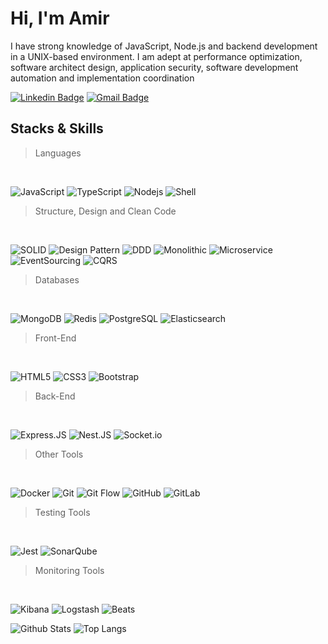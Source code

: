 # Hi, I'm Amir


I have strong knowledge of JavaScript, Node.js and backend development in a UNIX-based environment. I am adept at performance optimization, software architect design, application security, software development automation and implementation coordination


[![Linkedin Badge](https://img.shields.io/badge/-Linkedin-blue?style=flat-square&logo=Linkedin&logoColor=white&link=https://www.linkedin.com/in/amir-alamian-6181611b3/)](https://www.linkedin.com/in/amir-alamian-6181611b3/)
[![Gmail Badge](https://img.shields.io/badge/-Gmail-c14438?style=flat-square&logo=Gmail&logoColor=white&link=mailto:amiralamian10@gmail.com)](amiralamian10@gmail.com)

## Stacks & Skills

  > Languages
  <br/>
  
  ![JavaScript](https://img.shields.io/badge/-JavaScript-white?style=flat-square&logo=javascript)
  ![TypeScript](https://img.shields.io/badge/-TypeScript-white?style=flat-square&logo=typescript&logoColor=blue)
  ![Nodejs](https://img.shields.io/badge/-Nodejs-white?style=flat-square&logo=Node.js)
  ![Shell](https://img.shields.io/badge/-Shell-white?style=flat-square&logo=Shell&logoColor=green)

> Structure, Design and Clean Code
  <br/>

  ![SOLID](https://img.shields.io/badge/-SOLID-white?style=flat-square)
  ![Design Pattern](https://img.shields.io/badge/-Design_Pattern-white?style=flat-square)
  ![DDD](https://img.shields.io/badge/-DDD-white?style=flat-square)
  ![Monolithic](https://img.shields.io/badge/-Monolithic-white?style=flat-square)
  ![Microservice](https://img.shields.io/badge/-Microservice-white?style=flat-square)
  ![EventSourcing](https://img.shields.io/badge/-EventSourcing-white?style=flat-square)
  ![CQRS](https://img.shields.io/badge/-CQRS-white?style=flat-square)

>  Databases
  <br/>
 
  ![MongoDB](https://img.shields.io/badge/-MongoDB-white?style=flat-square&logo=mongodb)
  ![Redis](https://img.shields.io/badge/-Redis-white?style=flat-square&logo=Redis)
  ![PostgreSQL](https://img.shields.io/badge/-PostgreSQL-white?style=flat-square&logo=postgresql&logoColor=blue)
  ![Elasticsearch](https://img.shields.io/badge/-Elasticsearch-white?style=flat-square&logo=Elasticsearch&logoColor=blue)

>  Front-End
  <br/>
  
  ![HTML5](https://img.shields.io/badge/-HTML5-white?style=flat-square&logo=html5)
  ![CSS3](https://img.shields.io/badge/-CSS3-white?style=flat-square&logo=css3&logoColor=blue)
  ![Bootstrap](https://img.shields.io/badge/-Bootstrap-white?style=flat-square&logo=bootstrap&logoColor=purple)

> Back-End
  <br/>
 
  ![Express.JS](https://img.shields.io/badge/-Express.JS-white?style=flat-square&logo=ExpressJS&logoColor=darkblue)
  ![Nest.JS](https://img.shields.io/badge/-Nest.JS-white?style=flat-square&logo=NestJS&logoColor=red)
  ![Socket.io](https://img.shields.io/badge/-Socket.io-white?style=flat-square&logo=Socket.io&logoColor=grey)

> Other Tools
  <br/>
 
  ![Docker](https://img.shields.io/badge/-Docker-white?style=flat-square&logo=docker)
  ![Git](https://img.shields.io/badge/-Git-white?style=flat-square&logo=git)
  ![Git Flow](https://img.shields.io/badge/-Git_Flow-white?style=flat-square&logo=git)
  ![GitHub](https://img.shields.io/badge/-GitHub-white?style=flat-square&logo=github&logoColor=black)
  ![GitLab](https://img.shields.io/badge/-GitLab-white?style=flat-square&logo=gitlab)

> Testing Tools
  <br/>
 
  ![Jest](https://img.shields.io/badge/-Jest-white?style=flat-square&logo=Jest&logoColor=red)
  ![SonarQube](https://img.shields.io/badge/-Sonar_Qube-white?style=flat-square&logo=sonarqube)

> Monitoring Tools
  <br/>
 
  ![Kibana](https://img.shields.io/badge/-Kibana-white?style=flat-square&logo=Kibana&logoColor=yellow)
  ![Logstash](https://img.shields.io/badge/-Logstash-white?style=flat-square&logo=Logstash&logoColor=cyan)
  ![Beats](https://img.shields.io/badge/-Beats-white?style=flat-square&logo=Beats&logoColor=41BEB0)

![Github Stats](https://github-readme-stats.vercel.app/api?username=amirAlamian&count_private=true&show_icons=true&include_all_commits=true)
![Top Langs](https://github-readme-stats.vercel.app/api/top-langs/?username=amirAlamian&hide=TeX&layout=compact)

<!-- ![Visitor Badge](https://visitor-badge.laobi.icu/badge?page_id=aemmadi.aemmadi) -->
